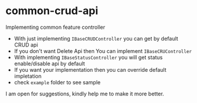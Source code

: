 # common-crud-api
Implementing common feature controller

- With just implementing `IBaseCRUDController` you can get by default CRUD api
- If you don't want Delete Api then You can implement `IBaseCRUController`
- With implementing `IBaseStatusController` you will get status enable/disable api by default
- If you want your implementation then you can override default impletation
- check `example` folder to see sample

I am open for suggestions, kindly help me to make it more better.